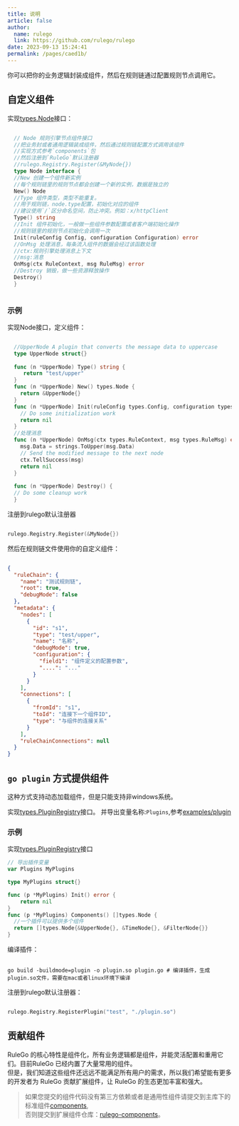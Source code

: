```yaml
---
title: 说明
article: false
author: 
  name: rulego
  link: https://github.com/rulego/rulego
date: 2023-09-13 15:24:41
permalink: /pages/caed1b/
---
```


你可以把你的业务逻辑封装成组件，然后在规则链通过配置规则节点调用它。

## 自定义组件

实现[types.Node](https://github.com/rulego/rulego/blob/main/api/types/types.go)接口：

```go

  // Node 规则引擎节点组件接口
  //把业务封或者通用逻辑装成组件，然后通过规则链配置方式调用该组件
  //实现方式参考`components`包
  //然后注册到`RuleGo`默认注册器
  //rulego.Registry.Register(&MyNode{})
  type Node interface {
  //New 创建一个组件新实例
  //每个规则链里的规则节点都会创建一个新的实例，数据是独立的
  New() Node
  //Type 组件类型，类型不能重复。
  //用于规则链，node.type配置，初始化对应的组件
  //建议使用`/`区分命名空间，防止冲突。例如：x/httpClient
  Type() string
  //Init 组件初始化，一般做一些组件参数配置或者客户端初始化操作
  //规则链里的规则节点初始化会调用一次
  Init(ruleConfig Config, configuration Configuration) error
  //OnMsg 处理消息，每条流入组件的数据会经过该函数处理
  //ctx:规则引擎处理消息上下文
  //msg:消息
  OnMsg(ctx RuleContext, msg RuleMsg) error
  //Destroy 销毁，做一些资源释放操作
  Destroy()
  }
  
```

### 示例

实现Node接口，定义组件：

```go

  //UpperNode A plugin that converts the message data to uppercase
  type UpperNode struct{}
  
  func (n *UpperNode) Type() string {
     return "test/upper"
  }
  func (n *UpperNode) New() types.Node {
    return &UpperNode{}
  }
  func (n *UpperNode) Init(ruleConfig types.Config, configuration types.Configuration) error {
    // Do some initialization work
    return nil
  }
  //处理消息
  func (n *UpperNode) OnMsg(ctx types.RuleContext, msg types.RuleMsg) error {
    msg.Data = strings.ToUpper(msg.Data)
    // Send the modified message to the next node
    ctx.TellSuccess(msg)
    return nil
  }
  
  func (n *UpperNode) Destroy() {
  // Do some cleanup work
  }

```

注册到rulego默认注册器
```go

rulego.Registry.Register(&MyNode{})

```

然后在规则链文件使用你的自定义组件：

``` json

{
  "ruleChain": {
    "name": "测试规则链",
    "root": true,
    "debugMode": false
  },
  "metadata": {
    "nodes": [
      {
        "id": "s1",
        "type": "test/upper",
        "name": "名称",
        "debugMode": true,
        "configuration": {
          "field1": "组件定义的配置参数",
          "....": "..."
        }
      }
    ],
    "connections": [
      {
        "fromId": "s1",
        "toId": "连接下一个组件ID",
        "type": "与组件的连接关系"
      }
    ],
    "ruleChainConnections": null
  }
}

```

## `go plugin` 方式提供组件

这种方式支持动态加载组件，但是只能支持非windows系统。     

实现[types.PluginRegistry](https://github.com/rulego/rulego/blob/main/api/types/types.go)接口。
并导出变量名称:`Plugins`,参考[examples/plugin](https://github.com/rulego/rulego/tree/main/examples/plugin)

### 示例
实现[types.PluginRegistry](https://github.com/rulego/rulego/blob/main/api/types/types.go)接口

```go
// 导出插件变量
var Plugins MyPlugins

type MyPlugins struct{}

func (p *MyPlugins) Init() error {
    return nil
}
func (p *MyPlugins) Components() []types.Node {
  //一个插件可以提供多个组件
  return []types.Node{&UpperNode{}, &TimeNode{}, &FilterNode{}}
}
```

编译插件：
``` shell

go build -buildmode=plugin -o plugin.so plugin.go # 编译插件，生成plugin.so文件，需要在mac或者linux环境下编译

```

注册到rulego默认注册器：
```go

rulego.Registry.RegisterPlugin("test", "./plugin.so")

```

## 贡献组件

RuleGo 的核心特性是组件化，所有业务逻辑都是组件，并能灵活配置和重用它们。目前RuleGo 已经内置了大量常用的组件。     
但是，我们知道这些组件还远远不能满足所有用户的需求，所以我们希望能有更多的开发者为 RuleGo 贡献扩展组件，让 RuleGo 的生态更加丰富和强大。

> 如果您提交的组件代码没有第三方依赖或者是通用性组件请提交到主库下的标准组件[components](https://github.com/rulego/rulego),     
> 否则提交到扩展组件仓库：[rulego-components](https://github.com/rulego/rulego-components)。